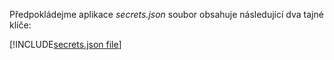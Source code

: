 Předpokládejme aplikace *secrets.json* soubor obsahuje následující dva tajné klíče:

[!INCLUDE[secrets.json file](secrets-json-file.md)]